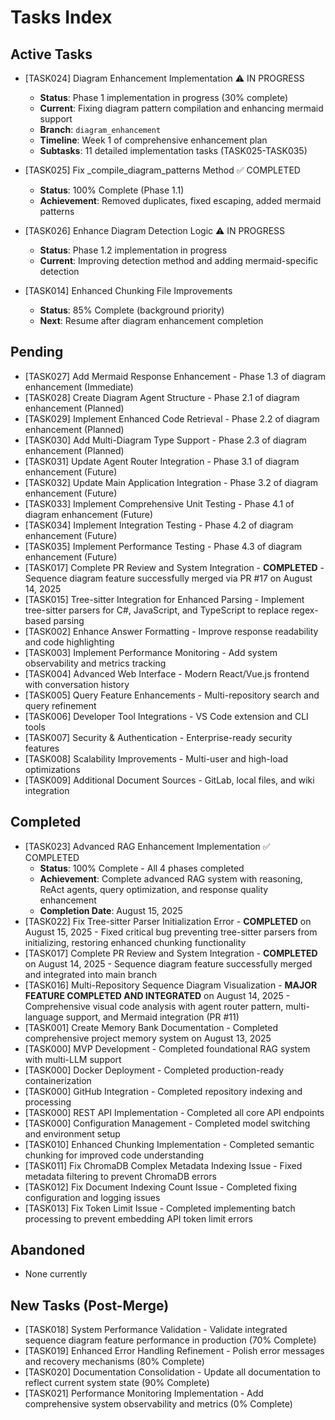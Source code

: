 # Tasks Index

## Active Tasks

- [TASK024] Diagram Enhancement Implementation ⚠️ IN PROGRESS
  - **Status**: Phase 1 implementation in progress (30% complete)
  - **Current**: Fixing diagram pattern compilation and enhancing mermaid support
  - **Branch**: `diagram_enhancement`
  - **Timeline**: Week 1 of comprehensive enhancement plan
  - **Subtasks**: 11 detailed implementation tasks (TASK025-TASK035)

- [TASK025] Fix _compile_diagram_patterns Method ✅ COMPLETED
  - **Status**: 100% Complete (Phase 1.1)
  - **Achievement**: Removed duplicates, fixed escaping, added mermaid patterns

- [TASK026] Enhance Diagram Detection Logic ⚠️ IN PROGRESS  
  - **Status**: Phase 1.2 implementation in progress
  - **Current**: Improving detection method and adding mermaid-specific detection

- [TASK014] Enhanced Chunking File Improvements
  - **Status**: 85% Complete (background priority)
  - **Next**: Resume after diagram enhancement completion

## Pending
- [TASK027] Add Mermaid Response Enhancement - Phase 1.3 of diagram enhancement (Immediate)
- [TASK028] Create Diagram Agent Structure - Phase 2.1 of diagram enhancement (Planned)
- [TASK029] Implement Enhanced Code Retrieval - Phase 2.2 of diagram enhancement (Planned)
- [TASK030] Add Multi-Diagram Type Support - Phase 2.3 of diagram enhancement (Planned)
- [TASK031] Update Agent Router Integration - Phase 3.1 of diagram enhancement (Future)
- [TASK032] Update Main Application Integration - Phase 3.2 of diagram enhancement (Future)
- [TASK033] Implement Comprehensive Unit Testing - Phase 4.1 of diagram enhancement (Future)
- [TASK034] Implement Integration Testing - Phase 4.2 of diagram enhancement (Future)
- [TASK035] Implement Performance Testing - Phase 4.3 of diagram enhancement (Future)
- [TASK017] Complete PR Review and System Integration - **COMPLETED** - Sequence diagram feature successfully merged via PR #17 on August 14, 2025
- [TASK015] Tree-sitter Integration for Enhanced Parsing - Implement tree-sitter parsers for C#, JavaScript, and TypeScript to replace regex-based parsing
- [TASK002] Enhance Answer Formatting - Improve response readability and code highlighting  
- [TASK003] Implement Performance Monitoring - Add system observability and metrics tracking
- [TASK004] Advanced Web Interface - Modern React/Vue.js frontend with conversation history
- [TASK005] Query Feature Enhancements - Multi-repository search and query refinement
- [TASK006] Developer Tool Integrations - VS Code extension and CLI tools
- [TASK007] Security & Authentication - Enterprise-ready security features
- [TASK008] Scalability Improvements - Multi-user and high-load optimizations
- [TASK009] Additional Document Sources - GitLab, local files, and wiki integration

## Completed
- [TASK023] Advanced RAG Enhancement Implementation ✅ COMPLETED
  - **Status**: 100% Complete - All 4 phases completed
  - **Achievement**: Complete advanced RAG system with reasoning, ReAct agents, query optimization, and response quality enhancement
  - **Completion Date**: August 15, 2025
- [TASK022] Fix Tree-sitter Parser Initialization Error - **COMPLETED** on August 15, 2025 - Fixed critical bug preventing tree-sitter parsers from initializing, restoring enhanced chunking functionality
- [TASK017] Complete PR Review and System Integration - **COMPLETED** on August 14, 2025 - Sequence diagram feature successfully merged and integrated into main branch
- [TASK016] Multi-Repository Sequence Diagram Visualization - **MAJOR FEATURE COMPLETED AND INTEGRATED** on August 14, 2025 - Comprehensive visual code analysis with agent router pattern, multi-language support, and Mermaid integration (PR #11)
- [TASK001] Create Memory Bank Documentation - Completed comprehensive project memory system on August 13, 2025
- [TASK000] MVP Development - Completed foundational RAG system with multi-LLM support
- [TASK000] Docker Deployment - Completed production-ready containerization
- [TASK000] GitHub Integration - Completed repository indexing and processing
- [TASK000] REST API Implementation - Completed all core API endpoints
- [TASK000] Configuration Management - Completed model switching and environment setup
- [TASK010] Enhanced Chunking Implementation - Completed semantic chunking for improved code understanding
- [TASK011] Fix ChromaDB Complex Metadata Indexing Issue - Fixed metadata filtering to prevent ChromaDB errors
- [TASK012] Fix Document Indexing Count Issue - Completed fixing configuration and logging issues
- [TASK013] Fix Token Limit Issue - Completed implementing batch processing to prevent embedding API token limit errors

## Abandoned
- None currently

## New Tasks (Post-Merge)
- [TASK018] System Performance Validation - Validate integrated sequence diagram feature performance in production (70% Complete)
- [TASK019] Enhanced Error Handling Refinement - Polish error messages and recovery mechanisms (80% Complete)
- [TASK020] Documentation Consolidation - Update all documentation to reflect current system state (90% Complete)
- [TASK021] Performance Monitoring Implementation - Add comprehensive system observability and metrics (0% Complete)
